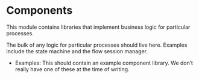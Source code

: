 # Components

This module contains libraries that implement business logic for particular processes.

The bulk of any logic for particular processes should live here.
Examples include the state machine and the flow session manager.

* Examples: This should contain an example component library. We don’t really have one of these at the time of writing.